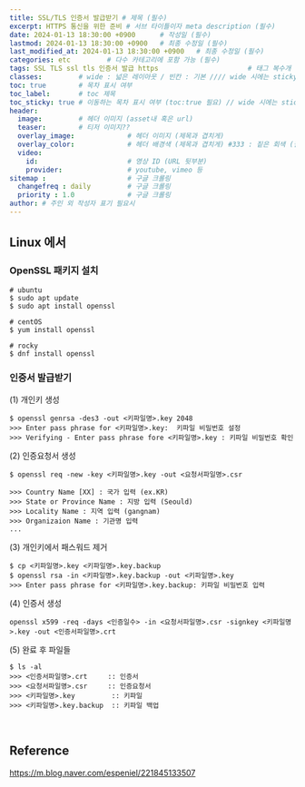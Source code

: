 ```yaml
---
title: SSL/TLS 인증서 발급받기 # 제목 (필수)
excerpt: HTTPS 통신을 위한 준비 # 서브 타이틀이자 meta description (필수)
date: 2024-01-13 18:30:00 +0900      # 작성일 (필수)
lastmod: 2024-01-13 18:30:00 +0900   # 최종 수정일 (필수)
last_modified_at: 2024-01-13 18:30:00 +0900   # 최종 수정일 (필수)
categories: etc         # 다수 카테고리에 포함 가능 (필수)
tags: SSL TLS ssl tls 인증서 발급 https                      # 태그 복수개 가능 (필수)
classes:         # wide : 넓은 레이아웃 / 빈칸 : 기본 //// wide 시에는 sticky toc 불가
toc: true        # 목차 표시 여부
toc_label:       # toc 제목
toc_sticky: true # 이동하는 목차 표시 여부 (toc:true 필요) // wide 시에는 sticky toc 불가
header: 
  image:         # 헤더 이미지 (asset내 혹은 url)
  teaser:        # 티저 이미지??
  overlay_image:             # 헤더 이미지 (제목과 겹치게)
  overlay_color:             # 헤더 배경색 (제목과 겹치게) #333 : 짙은 회색 (필수)
  video:
    id:                      # 영상 ID (URL 뒷부분)
    provider:                # youtube, vimeo 등
sitemap :                    # 구글 크롤링
  changefreq : daily         # 구글 크롤링
  priority : 1.0             # 구글 크롤링
author: # 주인 외 작성자 표기 필요시
---
```

<!--postNo: 20240113_002-->

## Linux 에서  

### OpenSSL 패키지 설치  

```terminal
# ubuntu
$ sudo apt update
$ sudo apt install openssl

# centOS
$ yum install openssl

# rocky
$ dnf install openssl
```

### 인증서 발급받기  

(1) 개인키 생성  

```terminal
$ openssl genrsa -des3 -out <키파일명>.key 2048
>>> Enter pass phrase for <키파일명>.key:  키파일 비밀번호 설정
>>> Verifying - Enter pass phrase fore <키파일명>.key : 키파일 비밀번호 확인
```

(2) 인증요청서 생성  

```terminal
$ openssl req -new -key <키파일명>.key -out <요청서파일명>.csr

>>> Country Name [XX] : 국가 입력 (ex.KR)
>>> State or Province Name : 지방 입력 (Seould)
>>> Locality Name : 지역 입력 (gangnam)
>>> Organizaion Name : 기관명 입력
...
```

(3) 개인키에서 패스워드 제거  

```terminal
$ cp <키파일명>.key <키파일명>.key.backup
$ openssl rsa -in <키파일명>.key.backup -out <키파일명>.key
>>> Enter pass phrase for <키파일명>.key.backup: 키파일 비밀번호 입력
```

(4) 인증서 생성  

```terminal
openssl x599 -req -days <인증일수> -in <요청서파일명>.csr -signkey <키파일명>.key -out <인증서파일명>.crt
```

(5) 완료 후 파일들  

```terminal
$ ls -al
>>> <인증서파일명>.crt     :: 인증서
>>> <요청서파일명>.csr     :: 인증요청서
>>> <키파일명>.key         :: 키파일
>>> <키파일명>.key.backup  :: 키파일 백업
```

<br>


## Reference  

https://m.blog.naver.com/espeniel/221845133507  
